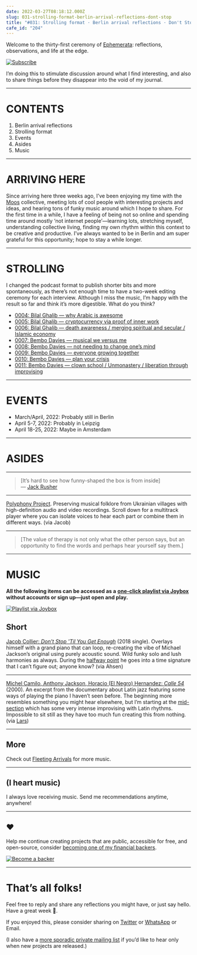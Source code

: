 ```yaml
---
date: 2022-03-27T08:18:12.000Z
slug: 031-strolling-format-berlin-arrival-reflections-dont-stop
title: "#031: Strolling format · Berlin arrival reflections · Don't Stop"
cafe_id: "204"
---
```

Welcome to the thirty-first ceremony of [Ephemerata](https://rosano.ca/ephemerata): reflections, observations, and life at the edge.

[![Subscribe](https://static.rosano.ca/_shared/_RCSSubscribeButton.svg)](https://rosano.ca/ephemerata)

I’m doing this to stimulate discussion around what I find interesting, and also to share things before they disappear into the void of my journal.

---

# CONTENTS

1. Berlin arrival reflections
2. Strolling format
3. Events
4. Asides
5. Music

---

# ARRIVING HERE

Since arriving here three weeks ago, I’ve been enjoying my time with the [Moos](https://moos.garden) collective, meeting lots of cool people with interesting projects and ideas, and hearing tons of funky music around which I hope to share. For the first time in a while, I have a feeling of being not so online and spending time around mostly ‘not internet people’—learning lots, stretching myself, understanding collective living, finding my own rhythm within this context to be creative and productive. I’ve always wanted to be in Berlin and am super grateful for this opportunity; hope to stay a while longer.

---

# STROLLING

I changed the podcast format to publish shorter bits and more spontaneously, as there’s not enough time to have a two-week editing ceremony for each interview. Although I miss the music, I’m happy with the result so far and think it’s more digestible. What do you think?

* [0004: Bilal Ghalib — why Arabic is awesome](https://strolling.rosano.ca/0004)
* [0005: Bilal Ghalib — cryptocurrency via proof of inner work](https://strolling.rosano.ca/0005)
* [0006: Bilal Ghalib — death awareness / merging spiritual and secular / Islamic economy](https://strolling.rosano.ca/0006)
* [0007: Bembo Davies — musical we versus me](https://strolling.rosano.ca/0007)
* [0008: Bembo Davies — not needing to change one’s mind](https://strolling.rosano.ca/0008)
* [0009: Bembo Davies — everyone growing together](https://strolling.rosano.ca/0009)
* [0010: Bembo Davies — plan your crisis](https://strolling.rosano.ca/0010)
* [0011: Bembo Davies — clown school / Unmonastery / liberation through improvising](https://strolling.rosano.ca/0011)

---

# EVENTS

* March/April, 2022: Probably still in Berlin
* April 5-7, 2022: Probably in Leipzig
* April 18-25, 2022: Maybe in Amsterdam

---

# ASIDES

---

> \[It’s hard to see how funny-shaped the box is from inside\]  
> — [Jack Rusher](https://jackrusher.com)

---

[Polyphony Project](https://www.polyphonyproject.com/en/song/BMI%5FUK17050167). Preserving musical folklore from Ukrainian villages with high-definition audio and video recordings. Scroll down for a multitrack player where you can isolate voices to hear each part or combine them in different ways. (via Jacob)

---

> \[The value of therapy is not only what the other person says, but an opportunity to find the words and perhaps hear yourself say them.\]

---

# MUSIC

**All the following items can be accessed as a** [**one-click playlist via Joybox**](https://go.rosano.ca/ephemerata-031-music) **without accounts or sign up—just open and play.**

[![Playlist via Joybox](https://static.rosano.ca/joybox/_JBXPlaylistButton.svg)](https://go.rosano.ca/ephemerata-031-music)

## Short

[Jacob Collier: _Don’t Stop 'Til You Get Enough_](https://www.youtube.com/watch?v=KC3GrzoQG9U) (2018 single). Overlays himself with a grand piano that can loop, re-creating the vibe of Michael Jackson’s original using purely acoustic sound. Wild funky solo and lush harmonies as always. During the [halfway point](https://www.youtube.com/watch?v=KC3GrzoQG9U&t=147s) he goes into a time signature that I can’t figure out; anyone know? (via Ahsen)

---

[Michel Camilo, Anthony Jackson, Horacio (El Negro) Hernandez: _Calle 54_](https://www.youtube.com/watch?v=SU-sjnoC0uw&t=238s) (2000). An excerpt from the documentary about Latin jazz featuring some ways of playing the piano I haven’t seen before. The beginning more resembles something you might hear elsewhere, but I’m starting at the [mid-section](https://www.youtube.com/watch?v=SU-sjnoC0uw&t=238s) which has some very intense improvising with Latin rhythms. Impossible to sit still as they have too much fun creating this from nothing. (via [Lars](https://www.larsschmidt.org))

---

## More

Check out [Fleeting Arrivals](https://fleetingarrivals.rosano.ca/tagged/sound) for more music.

---

## (I heart music)

I always love receiving music. Send me recommendations anytime, anywhere!

---

## ❤️

Help me continue creating projects that are public, accessible for free, and open-source, consider [becoming one of my financial backers](https://rosano.ca/back).

[![Become a backer](https://static.rosano.ca/_shared/_RCSBackButton.svg)](https://rosano.ca/back)

---

# That’s all folks!

Feel free to reply and share any reflections you might have, or just say hello. Have a great week 🙂.

If you enjoyed this, please consider sharing on [Twitter](https://twitter.com/intent/tweet?url=https%3A%2F%2Fcafe.rosano.ca%2Ft%2F204&text=%23Ephemerata%20031%3A%20Strolling%20format%20%E2%80%A2%20Berlin%20arrival%20reflections%20%E2%80%A2%20Don%27t%20Stop) or [WhatsApp](https://api.whatsapp.com/send?text=Ephemerata%20%23031%3A%20Strolling%20format%20%E2%80%A2%20Berlin%20arrival%20reflections%20%E2%80%A2%20Don%27t%20Stop%20https%3A%2F%2Fcafe.rosano.ca%2Ft%2F204) or Email.

(I also have a [more sporadic private mailing list](https://rosano.ca/list) if you’d like to hear only when new projects are released.)
